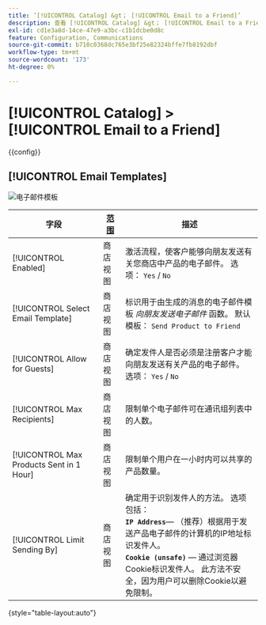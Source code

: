 ```yaml
---
title: ’[!UICONTROL Catalog] &gt； [!UICONTROL Email to a Friend]’
description: 查看 [!UICONTROL Catalog] &gt； [!UICONTROL Email to a Friend] 商务管理员页面。
exl-id: cd1e3a8d-14ce-47e9-a3bc-c1b1dcbe0d8c
feature: Configuration, Communications
source-git-commit: b710c0368dc765e3bf25e82324bffe7fb8192dbf
workflow-type: tm+mt
source-wordcount: '173'
ht-degree: 0%

---
```


# [!UICONTROL Catalog] > [!UICONTROL Email to a Friend]

{{config}}

## [!UICONTROL Email Templates]

![电子邮件模板](./assets/email-to-a-friend-email-templates.png)<!-- zoom -->

<!-- [Email Templates](https://docs.magento.com/user-guide/marketing/email-template-configuration.html) -->

| 字段 | [范围](../../getting-started/websites-stores-views.md#scope-settings) | 描述 |
|--- |--- |--- |
| [!UICONTROL Enabled] | 商店视图 | 激活流程，使客户能够向朋友发送有关您商店中产品的电子邮件。 选项： `Yes` / `No` |
| [!UICONTROL Select Email Template] | 商店视图 | 标识用于由生成的消息的电子邮件模板 _向朋友发送电子邮件_ 函数。 默认模板： `Send Product to Friend` |
| [!UICONTROL Allow for Guests] | 商店视图 | 确定发件人是否必须是注册客户才能向朋友发送有关产品的电子邮件。 选项： `Yes` / `No` |
| [!UICONTROL Max Recipients] | 商店视图 | 限制单个电子邮件可在通讯组列表中的人数。 |
| [!UICONTROL Max Products Sent in 1  Hour] | 商店视图 | 限制单个用户在一小时内可以共享的产品数量。 |
| [!UICONTROL Limit Sending By] | 商店视图 | 确定用于识别发件人的方法。 选项包括： <br/>**`IP Address`**— （推荐）根据用于发送产品电子邮件的计算机的IP地址标识发件人。<br/>**`Cookie (unsafe)`**  — 通过浏览器Cookie标识发件人。 此方法不安全，因为用户可以删除Cookie以避免限制。 |

{style="table-layout:auto"}
